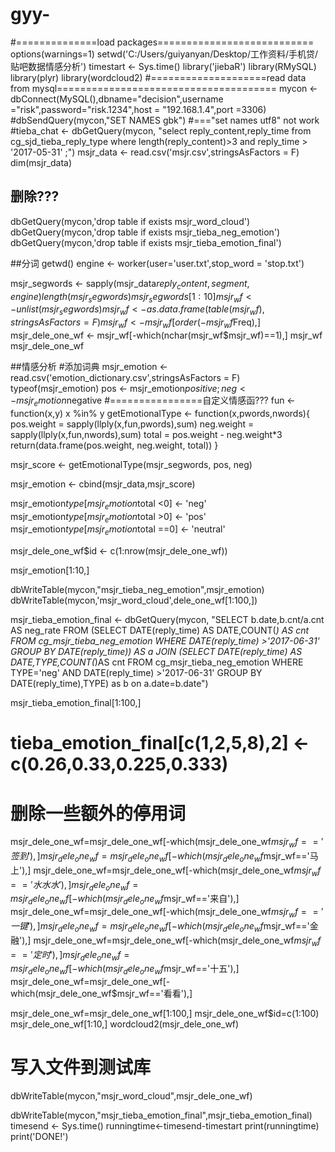 # gyy-
#==============load packages===========================
options(warnings=1)
setwd('C:/Users/guiyanyan/Desktop/工作资料/手机贷/贴吧数据情感分析')
timestart <- Sys.time()
library('jiebaR')
library(RMySQL)
library(plyr)
library(wordcloud2)
#====================read data from mysql======================================
mycon <- dbConnect(MySQL(),dbname="decision",username ="risk",password="risk.1234",host = "192.168.1.4",port =3306)
#dbSendQuery(mycon,"SET NAMES gbk")  #==="set names utf8" not work 
#tieba_chat <- dbGetQuery(mycon, "select reply_content,reply_time from cg_sjd_tieba_reply_type where length(reply_content)>3 and reply_time > '2017-05-31' ;") 
msjr_data <- read.csv('msjr.csv',stringsAsFactors = F)
dim(msjr_data)

## 删除???
dbGetQuery(mycon,'drop table if exists msjr_word_cloud')
dbGetQuery(mycon,'drop table if exists msjr_tieba_neg_emotion')
dbGetQuery(mycon,'drop table if exists msjr_tieba_emotion_final')

##分词
getwd()
engine <- worker(user='user.txt',stop_word = 'stop.txt')

msjr_segwords <- sapply(msjr_data$reply_content, segment, engine)
length(msjr_segwords)
msjr_segwords[1:10]
msjr_wf <- unlist(msjr_segwords)
msjr_wf <- as.data.frame(table(msjr_wf),stringsAsFactors = F)
msjr_wf <- msjr_wf[order(-msjr_wf$Freq),]
msjr_dele_one_wf <- msjr_wf[-which(nchar(msjr_wf$msjr_wf)==1),]
msjr_wf
msjr_dele_one_wf


##情感分析
#添加词典
msjr_emotion <- read.csv('emotion_dictionary.csv',stringsAsFactors = F)
typeof(msjr_emotion)
pos <- msjr_emotion$positive;neg <- msjr_emotion$negative
#================自定义情感函???
fun <- function(x,y) x %in% y
getEmotionalType <- function(x,pwords,nwords){ 
  pos.weight = sapply(llply(x,fun,pwords),sum)
  neg.weight = sapply(llply(x,fun,nwords),sum)
  total = pos.weight - neg.weight*3
  return(data.frame(pos.weight, neg.weight, total)) 
}


msjr_score <- getEmotionalType(msjr_segwords, pos, neg)


msjr_emotion <- cbind(msjr_data,msjr_score)

msjr_emotion$type[msjr_emotion$total <0] <- 'neg'
msjr_emotion$type[msjr_emotion$total >0] <- 'pos'
msjr_emotion$type[msjr_emotion$total ==0] <- 'neutral'



msjr_dele_one_wf$id <- c(1:nrow(msjr_dele_one_wf))

msjr_emotion[1:10,]

dbWriteTable(mycon,"msjr_tieba_neg_emotion",msjr_emotion)  
dbWriteTable(mycon,'msjr_word_cloud',dele_one_wf[1:100,])


msjr_tieba_emotion_final <- dbGetQuery(mycon, "SELECT b.date,b.cnt/a.cnt AS neg_rate FROM (SELECT DATE(reply_time) AS DATE,COUNT(*) AS cnt FROM cg_msjr_tieba_neg_emotion 
                                              WHERE DATE(reply_time) >'2017-06-31' GROUP BY DATE(reply_time)) AS a 
                                             JOIN (SELECT DATE(reply_time) AS DATE,TYPE,COUNT(*)AS cnt FROM cg_msjr_tieba_neg_emotion WHERE TYPE='neg' AND  DATE(reply_time) >'2017-06-31' GROUP BY DATE(reply_time),TYPE)
as b on a.date=b.date")

msjr_tieba_emotion_final[1:100,]
# tieba_emotion_final[c(1,2,5,8),2] <- c(0.26,0.33,0.225,0.333)
# 删除一些额外的停用词
msjr_dele_one_wf=msjr_dele_one_wf[-which(msjr_dele_one_wf$msjr_wf=='签到'),]
msjr_dele_one_wf=msjr_dele_one_wf[-which(msjr_dele_one_wf$msjr_wf=='马上'),]
msjr_dele_one_wf=msjr_dele_one_wf[-which(msjr_dele_one_wf$msjr_wf=='水水水'),]
msjr_dele_one_wf=msjr_dele_one_wf[-which(msjr_dele_one_wf$msjr_wf=='来自'),]
msjr_dele_one_wf=msjr_dele_one_wf[-which(msjr_dele_one_wf$msjr_wf=='一键'),]
msjr_dele_one_wf=msjr_dele_one_wf[-which(msjr_dele_one_wf$msjr_wf=='金融'),]
msjr_dele_one_wf=msjr_dele_one_wf[-which(msjr_dele_one_wf$msjr_wf=='定时'),]
msjr_dele_one_wf=msjr_dele_one_wf[-which(msjr_dele_one_wf$msjr_wf=='十五'),]
msjr_dele_one_wf=msjr_dele_one_wf[-which(msjr_dele_one_wf$msjr_wf=='看看'),]
 
msjr_dele_one_wf=msjr_dele_one_wf[1:100,]
msjr_dele_one_wf$id=c(1:100)
msjr_dele_one_wf[1:10,]
wordcloud2(msjr_dele_one_wf)

# 写入文件到测试库
dbWriteTable(mycon,"msjr_word_cloud",msjr_dele_one_wf) 

dbWriteTable(mycon,"msjr_tieba_emotion_final",msjr_tieba_emotion_final) 
timesend <- Sys.time()
runningtime<-timesend-timestart
print(runningtime)
print('DONE!')


